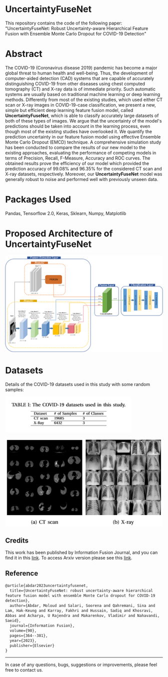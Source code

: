 # UncertaintyFuseNet
This repository contains the code of the following paper: "UncertaintyFuseNet: Robust Uncertainty-aware Hierarchical Feature Fusion with Ensemble Monte Carlo Dropout for COVID-19 Detection"

# Abstract
The COVID-19 (Coronavirus disease 2019) pandemic has become a major global threat to human health and well-being. Thus, the development of computer-aided detection (CAD) systems that are capable of accurately distinguishing COVID-19 from other diseases using chest computed tomography (CT) and X-ray data is of immediate priority. Such automatic systems are usually based on traditional machine learning or deep learning methods. Differently from most of the existing studies, which used either CT scan or X-ray images in COVID-19-case classification, we present a new, simple but efficient deep learning feature fusion model, called __UncertaintyFuseNet__, which is able to classify accurately large datasets of both of these types of images. We argue that the uncertainty of the model's predictions should be taken into account in the learning process, even though most of the existing studies have overlooked it. We quantify the prediction uncertainty in our feature fusion model using effective Ensemble Monte Carlo Dropout (EMCD) technique. A comprehensive simulation study has been conducted to compare the results of our new model to the existing approaches, evaluating the performance of competing models in terms of Precision, Recall, F-Measure, Accuracy and ROC curves. The obtained results prove the efficiency of our model which provided the prediction accuracy of 99.08\% and 96.35\% for the considered CT scan and X-ray datasets, respectively. Moreover, our __UncertaintyFuseNet__ model was generally robust to noise and performed well with previously unseen data.
# Packages Used
Pandas, Tensorflow 2.0, Keras, Sklearn, Numpy, Matplotlib

# Proposed Architecture of UncertaintyFuseNet

![Test Image 1](images/UncertaintyFuseNet.png)


# Datasets
Details of the COVID-19 datasets used in this study with some random samples: 

![Test Image 1](images/Datasets.PNG)

![Test Image 1](images/Samples.PNG)


## Credits
This work has been published by Information Fusion Journal, and you can find it in this [link](https://www.sciencedirect.com/science/article/pii/S1566253522001609?via%3Dihub). To access Arxiv version please see this [link](https://arxiv.org/abs/2105.08590).

## Reference

```
@article{abdar2023uncertaintyfusenet,
  title={UncertaintyFuseNet: robust uncertainty-aware hierarchical feature fusion model with ensemble Monte Carlo dropout for COVID-19 detection},
  author={Abdar, Moloud and Salari, Soorena and Qahremani, Sina and Lam, Hak-Keung and Karray, Fakhri and Hussain, Sadiq and Khosravi, Abbas and Acharya, U Rajendra and Makarenkov, Vladimir and Nahavandi, Saeid},
  journal={Information Fusion},
  volume={90},
  pages={364--381},
  year={2023},
  publisher={Elsevier}
}
```

----------
In case of any questions, bugs, suggestions or improvements, please feel free to contact us.

